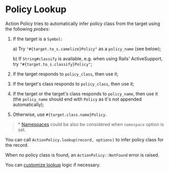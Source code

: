 # Policy Lookup

Action Policy tries to automatically infer policy class from the target using the following _probes_:

1. If the target is a `Symbol`:

    a) Try `"#{target.to_s.camelize}Policy"` as a `policy_name` (see below);

    b) If `String#classify` is available, e.g. when using Rails' ActiveSupport, try `"#{target.to_s.classify}Policy"`;

2. If the target responds to `policy_class`, then use it;
3. If the target's class responds to `policy_class`, then use it;
4. If the target or the target's class responds to `policy_name`, then use it (the `policy_name` should end with `Policy` as it's not appended automatically);
5. Otherwise, use `#{target.class.name}Policy`.

> \* [Namespaces](namespaces.md) could be also be considered when `namespace` option is set.

You can call `ActionPolicy.lookup(record, options)` to infer policy class for the record.

When no policy class is found, an `ActionPolicy::NotFound` error is raised.

You can [customize lookup](custom_lookup_chain.md) logic if necessary.
